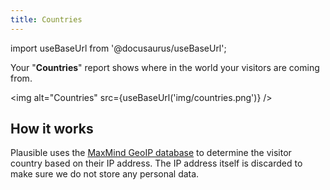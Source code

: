 ```yaml
---
title: Countries
---
```


import useBaseUrl from '@docusaurus/useBaseUrl';

Your "**Countries**" report shows where in the world your visitors are coming from.

<img alt="Countries" src={useBaseUrl('img/countries.png')} />

## How it works

Plausible uses the [MaxMind GeoIP database](https://www.maxmind.com/en/home) to determine the visitor country based on their IP address. The IP address itself
is discarded to make sure we do not store any personal data.
